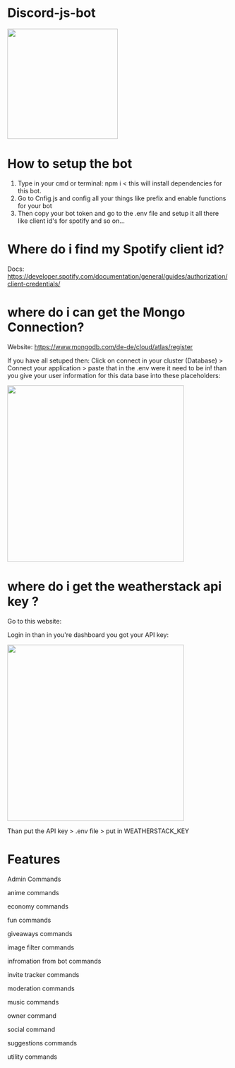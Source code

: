 # Discord-js-bot
<img src="https://cdn.discordapp.com/attachments/861659038805393408/962346970897334353/Design_ohne_Titel22.png" width="250" />

# How to setup the bot
1. Type in your cmd or terminal: npm i < this will install dependencies for this bot.
2. Go to Cnfig.js and config all your things like prefix and enable functions for your bot
3. Then copy your bot token and go to the .env file and setup it all there like client id's for spotify and so on...

# Where do i find my Spotify client id?

Docs: https://developer.spotify.com/documentation/general/guides/authorization/client-credentials/

# where do i can get the Mongo Connection?

Website: https://www.mongodb.com/de-de/cloud/atlas/register

If you have all setuped then:
Click on connect in your cluster (Database) > Connect your application > paste that in the .env were it need to be in!
than you give your user information for this data base into these placeholders:

<img src="https://cdn.discordapp.com/attachments/961011017578590289/962351611978600528/unknown.png" width="400" />

# where do i get the weatherstack api key ?

Go to this website:

Login in than in you're dashboard you got your API key:

<img src="https://cdn.discordapp.com/attachments/961011017578590289/962352361790140498/unknown.png" width="400" >

Than put the API key > .env file > put in WEATHERSTACK_KEY

# Features

Admin Commands

anime commands

economy commands

fun commands

giveaways commands

image filter commands

infromation from bot commands

invite tracker commands

moderation commands

music commands

owner command

social command

suggestions commands

utility commands

